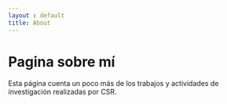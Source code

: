 ```yaml
---
layout : default
title: About
---
```

# Pagina sobre mí

Esta página cuenta un poco más de los trabajos y actividades de investigación realizadas por CSR.
